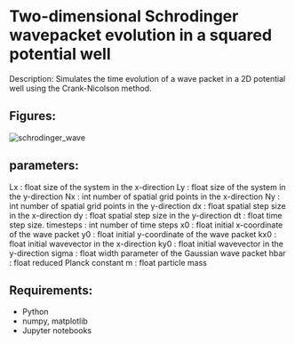 Two-dimensional Schrodinger wavepacket evolution in a squared potential well 
====

Description: Simulates the time evolution of a wave packet in a 2D potential well using the Crank-Nicolson method.

## Figures:

![schrodinger_wave](https://github.com/ianpaga/Ising_model_2D/assets/57350668/a1d6335c-3a41-4018-9413-69c2447fc592)

parameters:
-----------

Lx : float
    size of the system in the x-direction
Ly : float
    size of the system in the y-direction
Nx : int
    number of spatial grid points in the x-direction
Ny : int
    number of spatial grid points in the y-direction
dx : float
    spatial step size in the x-direction
dy : float
    spatial step size in the y-direction
dt : float
    time step size.
timesteps : int
    number of time steps
x0 : float
    initial x-coordinate of the wave packet
y0 : float
    initial y-coordinate of the wave packet
kx0 : float
    initial wavevector in the x-direction
ky0 : float
    initial wavevector in the y-direction
sigma : float
    width parameter of the Gaussian wave packet
hbar : float
    reduced Planck constant
m : float
    particle mass

## Requirements:

- Python
- numpy, matplotlib
- Jupyter notebooks 
